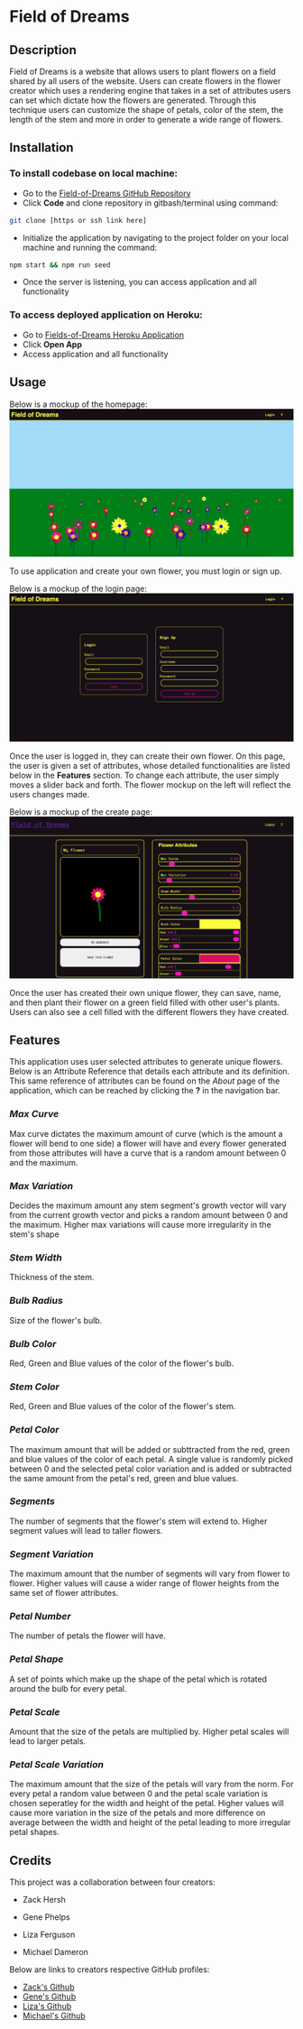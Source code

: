 # Field of Dreams

## Description
Field of Dreams is a website that allows users to plant flowers on a field shared by all users of the website. Users can create flowers in the flower creator which uses a rendering engine that takes in a set of attributes users can set which dictate how the flowers are generated. Through this technique users can customize the shape of petals, color of the stem, the length of the stem and more in order to generate a wide range of flowers.

## Installation
### To install codebase on local machine: 
- Go to the [Field-of-Dreams GitHub Repository](https://github.com/Gpphelps/field-of-dreams)
- Click **Code** and clone repository in gitbash/terminal using command: 
```sh
git clone [https or ssh link here]
```
- Initialize the application by navigating to the project folder on your local machine and running the command: 
```sh
npm start && npm run seed
```
- Once the server is listening, you can access application and all functionality

### To access deployed application on Heroku:
- Go to [Fields-of-Dreams Heroku Application](https://dashboard.heroku.com/apps/fields-of-dreams)
- Click **Open App**
- Access application and all functionality

## Usage 
Below is a mockup of the homepage:
![Field of dreams Homepage](images/homepage_demo.png)

To use application and create your own flower, you must login or sign up. 

Below is a mockup of the login page:
![Field of Dreams Login/Sign up Page](images/login.png)

Once the user is logged in, they can create their own flower. On this page, the user is given a set of attributes, whose detailed functionalities are listed below in the **Features** section. To change each attribute, the user simply moves a slider back and forth. The flower mockup on the left will reflect the users changes made. 

Below is a mockup of the create page: 
![Field of Dreams Create Flower Page](images/create_flower.png)

Once the user has created their own unique flower, they can save, name, and then plant their flower on a green field filled with other user's plants. Users can also see a cell filled with the different flowers they have created. 


## Features

This application uses user selected attributes to generate unique flowers. Below is an Attribute Reference that details each attribute and its definition. This same reference of attributes can be found on the *About* page of the application, which can be reached by clicking the **?** in the navigation bar.

### *Max Curve*
Max curve dictates the maximum amount of curve (which is the amount a flower will bend to one side) a flower will have and every flower generated from those attributes will have a curve that is a random amount between 0 and the maximum.

### *Max Variation*
Decides the maximum amount any stem segment's growth vector will vary from the current growth vector and picks a random amount between 0 and the maximum. Higher max variations will cause more irregularity in the stem's shape

### *Stem Width*
Thickness of the stem.

### *Bulb Radius*
Size of the flower's bulb.

### *Bulb Color*
Red, Green and Blue values of the color of the flower's bulb.

### *Stem Color*
Red, Green and Blue values of the color of the flower's stem.

### *Petal Color*
The maximum amount that will be added or subttracted from the red, green and blue values of the color of each petal. A single value is randomly picked between 0 and the selected petal color variation and is added or subtracted the same amount from the petal's red, green and blue values.

### *Segments*
The number of segments that the flower's stem will extend to. Higher segment values will lead to taller flowers.

### *Segment Variation*
The maximum amount that the number of segments will vary from flower to flower. Higher values will cause a wider range of flower heights from the same set of flower attributes.

### *Petal Number*
The number of petals the flower will have.

### *Petal Shape*
A set of points which make up the shape of the petal which is rotated around the bulb for every petal.

### *Petal Scale*
Amount that the size of the petals are multiplied by. Higher petal scales will lead to larger petals.

### *Petal Scale Variation*
The maximum amount that the size of the petals will vary from the norm. For every petal a random value between 0 and the petal scale variation is chosen seperatley for the width and height of the petal. Higher values will cause more variation in the size of the petals and more difference on average between the width and height of the petal leading to more irregular petal shapes.

## Credits

This project was a collaboration between four creators: 
- Zack Hersh

- Gene Phelps

- Liza Ferguson

- Michael Dameron


Below are links to creators respective GitHub profiles:
- [Zack's Github](https://github.com/zackshersh)
- [Gene's Github](https://github.com/Gpphelps)
- [Liza's Github](https://github.com/lizaferguson)
- [Michael's Github](https://github.com/MichaelDameron)

